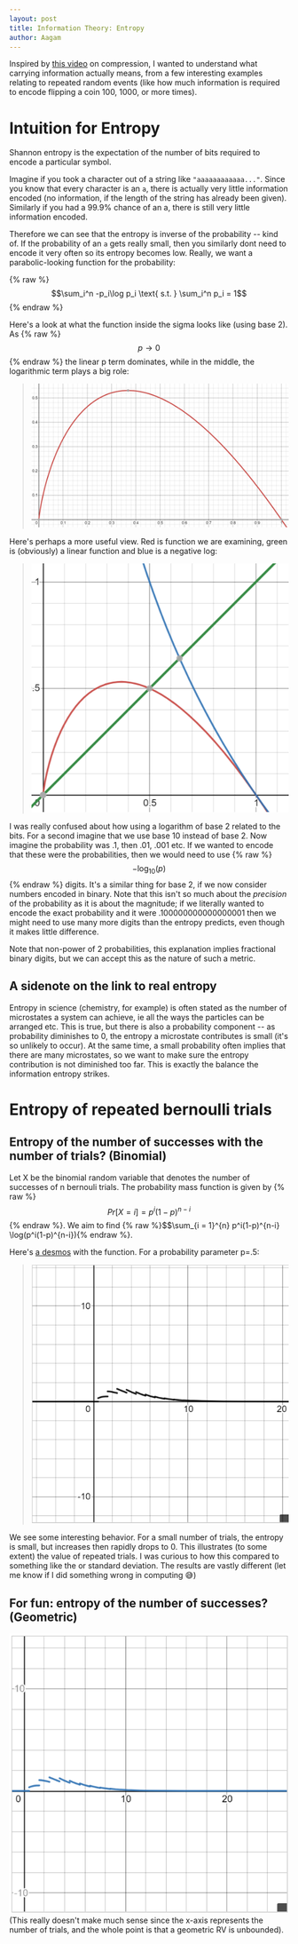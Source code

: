 ```yaml
---
layout: post
title: Information Theory: Entropy
author: Aagam
---
```

Inspired by [this video](https://www.youtube.com/watch?v=sMb00lz-IfE) on compression, I wanted to understand what carrying information actually means, from a few interesting examples relating to repeated random events (like how much information is required to encode flipping a coin 100, 1000, or more times).

# Intuition for Entropy
Shannon entropy is the expectation of the number of bits required to encode a particular symbol. 

Imagine if you took a character out of a string like ```"aaaaaaaaaaaa..."```. Since you know that every character is an ```a```, there is actually very little information encoded (no information, if the length of the string has already been given). Similarly if you had a 99.9% chance of an a, there is still very little information encoded.

Therefore we can see that the entropy is inverse of the probability -- kind of. If the probability of an ```a``` gets really small, then you similarly dont need to encode it very often so its entropy becomes low. Really, we want a parabolic-looking function for the probability:

{% raw %}
$$\sum_i^n -p_i\log p_i \text{ s.t. } \sum_i^n p_i = 1$$
{% endraw %}

Here's a look at what the function inside the sigma looks like (using base 2). As {% raw %}$$p \to 0$${% endraw %} the linear p term dominates, while in the middle, the logarithmic term plays a big role: 
> ![](2021-12-27-21-04-14.png)

Here's perhaps a more useful view. Red is function we are examining, green is (obviously) a linear function and blue is a negative log:
> ![](2021-12-27-21-15-00.png)

I was really confused about how using a logarithm of base 2 related to the bits. For a second imagine that we use base 10 instead of base 2. Now imagine the probability was .1, then .01, .001 etc. If we wanted to encode that these were the probabilities, then we would need to use {% raw %}$$-\log_10(p)$${% endraw %} digits. It's a similar thing for base 2, if we now consider numbers encoded in binary. Note that this isn't so much about the *precision* of the probability as it is about the magnitude; if we literally wanted to encode the exact probability and it were .100000000000000001 then we might need to use many more digits than the entropy predicts, even though it makes little difference.

Note that non-power of 2 probabilities, this explanation implies fractional binary digits, but we can accept this as the nature of such a metric.

## A sidenote on the link to real entropy
Entropy in science (chemistry, for example) is often stated as the number of microstates a system can achieve, ie all the ways the particles can be arranged etc. This is true, but there is also a probability component -- as probability diminishes to 0, the entropy a microstate contributes is small (it's so unlikely to occur). At the same time, a small probability often implies that there are many microstates, so we want to make sure the entropy contribution is not diminished too far. This is exactly the balance the information entropy strikes.

# Entropy of repeated bernoulli trials

## Entropy of the number of successes with the number of trials? (Binomial)
Let X be the binomial random variable that denotes the number of successes of n bernouli trials. The probability mass function is given by {% raw %}$$Pr[X = i] = p^i(1-p)^{n-i}$${% endraw %}. We aim to find {% raw %}$$\sum_{i = 1}^{n} p^i(1-p)^{n-i} \log(p^i(1-p)^{n-i}){% endraw %}.

Here's [a desmos](https://www.desmos.com/calculator/hsxokrr2to) with the function. For a probability parameter p=.5:
> ![](2021-12-27-21-47-22.png)

We see some interesting behavior. For a small number of trials, the entropy is small, but increases then rapidly drops to 0. This illustrates (to some extent) the value of repeated trials. I was curious to how this compared to something like the or standard deviation. The results are vastly different (let me know if I did something wrong in computing :sweat_smile:)

## For fun: entropy of the number of successes? (Geometric)
![](2021-12-27-22-06-04.png)
(This really doesn't make much sense since the x-axis represents the number of trials, and the whole point is that a geometric RV is unbounded).